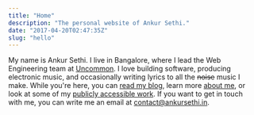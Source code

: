 ```yaml
---
title: "Home"
description: "The personal website of Ankur Sethi."
date: "2017-04-20T02:47:35Z"
slug: "hello"
---
```


My name is Ankur Sethi. I live in Bangalore, where I lead the Web Engineering team at [Uncommon](http://uncommon.is). I love building software, producing electronic music, and occasionally writing lyrics to all the <s>noise</s> music I make. While you're here, you can [read my blog](/blog/), learn more [about me](https://ankursethi.in/about-contact/), or look at some of my [publicly accessible work](https://ankursethi.in/work/). If you want to get in touch with me, you can write me an email at [contact@ankursethi.in](mailto:contact@ankursethi.in).